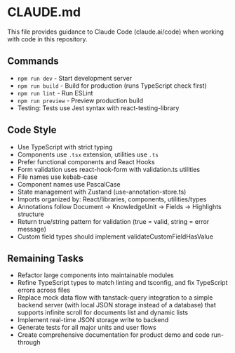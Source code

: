 # CLAUDE.md

This file provides guidance to Claude Code (claude.ai/code) when working with code in this repository.

## Commands
- `npm run dev` - Start development server
- `npm run build` - Build for production (runs TypeScript check first)
- `npm run lint` - Run ESLint
- `npm run preview` - Preview production build
- Testing: Tests use Jest syntax with react-testing-library

## Code Style
- Use TypeScript with strict typing
- Components use `.tsx` extension, utilities use `.ts`
- Prefer functional components and React Hooks
- Form validation uses react-hook-form with validation.ts utilities
- File names use kebab-case
- Component names use PascalCase
- State management with Zustand (use-annotation-store.ts)
- Imports organized by: React/libraries, components, utilities/types
- Annotations follow Document -> KnowledgeUnit -> Fields -> Highlights structure
- Return true/string pattern for validation (true = valid, string = error message)
- Custom field types should implement validateCustomFieldHasValue

## Remaining Tasks
- Refactor large components into maintainable modules
- Refine TypeScript types to match linting and tsconfig, and fix TypeScript errors across files
- Replace mock data flow with tanstack-query integration to a simple backend server (with local JSON storage instead of a database) that supports infinite scroll for documents list and dynamic lists
- Implement real-time JSON storage write to backend
- Generate tests for all major units and user flows
- Create comprehensive documentation for product demo and code run-through